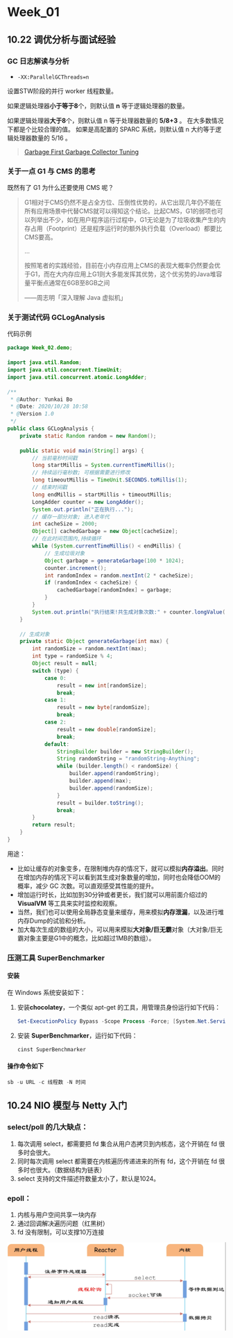 # Week_01

## 10.22 调优分析与面试经验

### GC 日志解读与分析

- `‐XX:ParallelGCThreads=n`

设置STW阶段的并行 worker 线程数量。 

如果逻辑处理器**小于等于8**个，则默认值 **n** 等于逻辑处理器的数量。 

如果逻辑处理器**大于8**个，则默认值 n 等于处理器数量的 **5/8+3** 。 在大多数情况下都是个比较合理的值。 如果是高配置的 SPARC 系统，则默认值 n  大约等于逻辑处理器数量的 5/16 。

> [Garbage First Garbage Collector Tuning](https://www.oracle.com/technical-resources/articles/java/g1gc.html)

### 关于一点 G1 与 CMS 的思考

既然有了 G1 为什么还要使用 CMS 呢？

> G1相对于CMS仍然不是占全方位、压倒性优势的，从它出现几年仍不能在所有应用场景中代替CMS就可以得知这个结论。比起CMS，G1的弱项也可以列举出不少，如在用户程序运行过程中，G1无论是为了垃圾收集产生的内存占用（Footprint）还是程序运行时的额外执行负载（Overload）都要比CMS要高。
>
> ...
>
> 按照笔者的实践经验，目前在小内存应用上CMS的表现大概率仍然要会优于G1，而在大内存应用上G1则大多能发挥其优势，这个优劣势的Java堆容量平衡点通常在6GB至8GB之间
>
> ——周志明「深入理解 Java 虚拟机」

### 关于测试代码 GCLogAnalysis

代码示例

```java
package Week_02.demo;

import java.util.Random;
import java.util.concurrent.TimeUnit;
import java.util.concurrent.atomic.LongAdder;

/**
 * @Author: Yunkai Bo
 * @Date: 2020/10/28 10:58
 * @Version 1.0
 */
public class GCLogAnalysis {
    private static Random random = new Random();

    public static void main(String[] args) {
        // 当前毫秒时间戳
        long startMillis = System.currentTimeMillis();
        // 持续运行毫秒数; 可根据需要进行修改
        long timeoutMillis = TimeUnit.SECONDS.toMillis(1);
        // 结束时间戳
        long endMillis = startMillis + timeoutMillis;
        LongAdder counter = new LongAdder();
        System.out.println("正在执行...");
        // 缓存一部分对象; 进入老年代
        int cacheSize = 2000;
        Object[] cachedGarbage = new Object[cacheSize];
        // 在此时间范围内,持续循环
        while (System.currentTimeMillis() < endMillis) {
            // 生成垃圾对象
            Object garbage = generateGarbage(100 * 1024);
            counter.increment();
            int randomIndex = random.nextInt(2 * cacheSize);
            if (randomIndex < cacheSize) {
                cachedGarbage[randomIndex] = garbage;
            }
        }
        System.out.println("执行结束!共生成对象次数:" + counter.longValue());
    }

    // 生成对象
    private static Object generateGarbage(int max) {
        int randomSize = random.nextInt(max);
        int type = randomSize % 4;
        Object result = null;
        switch (type) {
            case 0:
                result = new int[randomSize];
                break;
            case 1:
                result = new byte[randomSize];
                break;
            case 2:
                result = new double[randomSize];
                break;
            default:
                StringBuilder builder = new StringBuilder();
                String randomString = "randomString‐Anything";
                while (builder.length() < randomSize) {
                    builder.append(randomString);
                    builder.append(max);
                    builder.append(randomSize);
                }
                result = builder.toString();
                break;
        }
        return result;
    }
}
```

用途：

- 比如让缓存的对象变多，在限制堆内存的情况下，就可以模拟**内存溢出**。同时在增加内存的情况下可以看到其生成对象数量的增加，同时也会降低OOM的概率，减少 GC 次数。可以直观感受其性能的提升。
- 增加运行时长，比如加到30分钟或者更长，我们就可以用前面介绍过的 **VisualVM** 等工具来实时监控和观察。
- 当然，我们也可以使用全局静态变量来缓存，用来模拟**内存泄漏**，以及进行堆内存Dump的试验和分析。
- 加大每次生成的数组的大小，可以用来模拟**大对象/巨无霸**对象（大对象/巨无霸对象主要是G1中的概念，比如超过1MB的数组）。

### 压测工具 SuperBenchmarker

#### 安装

在 Windows 系统安装如下：

1. 安装**chocolatey**，一个类似 apt-get 的工具，用管理员身份运行如下代码：

   ```powershell
   Set-ExecutionPolicy Bypass -Scope Process -Force; [System.Net.ServicePointManager]::SecurityProtocol = [System.Net.ServicePointManager]::SecurityProtocol -bor 3072; iex ((New-Object System.Net.WebClient).DownloadString('https://chocolatey.org/install.ps1'))
   ```

2. 安装 **SuperBenchmarker**，运行如下代码：

   ```powershell
   cinst SuperBenchmarker
   ```

#### 操作命令如下

```powershell
sb -u URL -c 线程数 -N 时间
```

## 10.24 NIO 模型与 Netty 入门

### select/poll 的几大缺点：

1. 每次调用 select，都需要把 fd 集合从用户态拷贝到内核态，这个开销在 fd 很多时会很大。
2. 同时每次调用 select 都需要在内核遍历传递进来的所有 fd，这个开销在 fd 很多时也很大。（数据结构为链表）
3. select 支持的文件描述符数量太小了，默认是1024。

### epoll：

1. 内核与用户空间共享一块内存
2. 通过回调解决遍历问题（红黑树）
3. fd 没有限制，可以支撑10万连接

![](./pics/epoll.png)